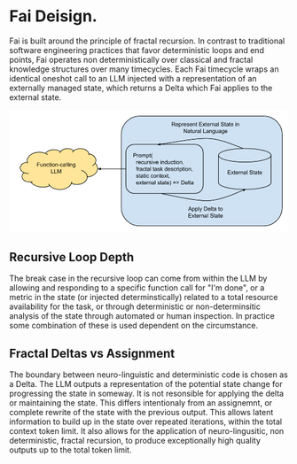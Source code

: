 # Fai Deisign.

Fai is built around the principle of fractal recursion. In contrast to traditional software engineering practices that
favor deterministic loops and end points, Fai operates non deterministically over classical and fractal knowledge structures over many timecycles. Each Fai timecycle wraps an identical oneshot call to an LLM injected with a representation of an
externally managed state, which returns a Delta which Fai applies to the external state.

![Hybriad Nural-classical Loop with External LLM Call](fai-dd-2.png)

## Recursive Loop Depth
The break case in the recursive loop can come from within the LLM by allowing and responding to a specific function call for "I'm done", or a metric in the state (or injected determinstically) related to a total resource availability for the task, or through deterministic or non-determinsitic analysis of the state through automated or human inspection. In practice some combination of these is used dependent on the circumstance.

## Fractal Deltas vs Assignment
The boundary between neuro-linguistic and deterministic code is chosen as a Delta. The LLM outputs a representation of the potential state change for progressing the state in someway. It is not resonsible for applying the delta or maintaining the state. This differs intentionaly from an assignemnt, or complete rewrite of the state with the previous output. This allows latent information to build up in the state over repeated iterations, within the total context token limit. It also allows for the application of neuro-lingusitic, non deterministic, fractal recursion, to produce exceptionally high quality outputs up to the total token limit.  
